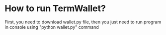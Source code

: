 # How to run TermWallet?
First, you need to download wallet.py file, then you just need to run program in console using "python wallet.py" command
